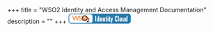 +++
title = "WSO2 Identity and Access Management Documentation"
description = ""
+++
![IS logo](https://github.com/wso2-docs/IS/blob/master/identity-cloud-logo.png?raw=true?height=200px)



